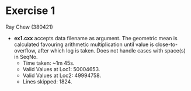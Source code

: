 # Exercise 1
Ray Chew (380421)
* **ex1.cxx** accepts data filename as argument. The geometric mean is 
calculated favouring arithmetic multiplication until value is close-to-overflow, 
after which log is taken. Does not handle cases with space(s) in SeqNo.
    * Time taken: ~1m 45s.
    * Valid Values at Loc1: 50004653.
    * Valid Values at Loc2: 49994758.
    * Lines skipped: 1824.
